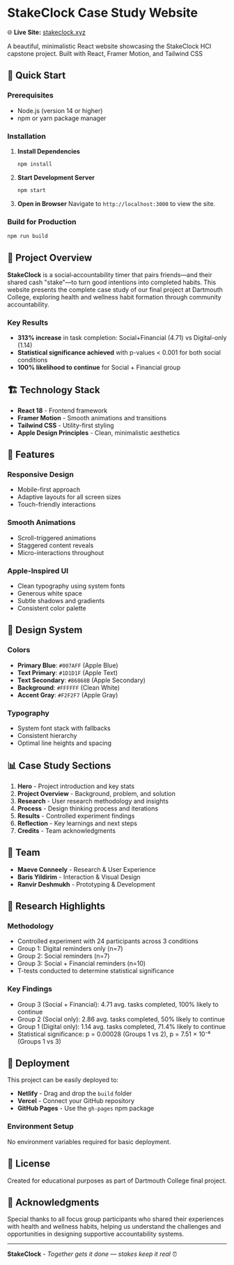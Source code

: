 # StakeClock Case Study Website

🌐 **Live Site:** [stakeclock.xyz](https://stakeclock.xyz)

A beautiful, minimalistic React website showcasing the StakeClock HCI capstone project. Built with React, Framer Motion, and Tailwind CSS 

## 🚀 Quick Start

### Prerequisites
- Node.js (version 14 or higher)
- npm or yarn package manager

### Installation

1. **Install Dependencies**
   ```bash
   npm install
   ```

2. **Start Development Server**
   ```bash
   npm start
   ```

3. **Open in Browser**
   Navigate to `http://localhost:3000` to view the site.

### Build for Production
```bash
npm run build
```

## 🎯 Project Overview

**StakeClock** is a social‑accountability timer that pairs friends—and their shared cash "stake"—to turn good intentions into completed habits. This website presents the complete case study of our final project at Dartmouth College, exploring health and wellness habit formation through community accountability.

### Key Results
- **313% increase** in task completion: Social+Financial (4.71) vs Digital-only (1.14)
- **Statistical significance achieved** with p-values < 0.001 for both social conditions
- **100% likelihood to continue** for Social + Financial group

## 🏗️ Technology Stack

- **React 18** - Frontend framework
- **Framer Motion** - Smooth animations and transitions
- **Tailwind CSS** - Utility-first styling
- **Apple Design Principles** - Clean, minimalistic aesthetics

## 📱 Features

### Responsive Design
- Mobile-first approach
- Adaptive layouts for all screen sizes
- Touch-friendly interactions

### Smooth Animations
- Scroll-triggered animations
- Staggered content reveals
- Micro-interactions throughout

### Apple-Inspired UI
- Clean typography using system fonts
- Generous white space
- Subtle shadows and gradients
- Consistent color palette

## 🎨 Design System

### Colors
- **Primary Blue**: `#007AFF` (Apple Blue)
- **Text Primary**: `#1D1D1F` (Apple Text)
- **Text Secondary**: `#86868B` (Apple Secondary)
- **Background**: `#FFFFFF` (Clean White)
- **Accent Gray**: `#F2F2F7` (Apple Gray)

### Typography
- System font stack with fallbacks
- Consistent hierarchy
- Optimal line heights and spacing

## 📊 Case Study Sections

1. **Hero** - Project introduction and key stats
2. **Project Overview** - Background, problem, and solution
3. **Research** - User research methodology and insights
4. **Process** - Design thinking process and iterations
5. **Results** - Controlled experiment findings
6. **Reflection** - Key learnings and next steps
7. **Credits** - Team acknowledgments

## 👥 Team

- **Maeve Conneely** - Research & User Experience
- **Baris Yildirim** - Interaction & Visual Design  
- **Ranvir Deshmukh** - Prototyping & Development

## 🔬 Research Highlights

### Methodology
- Controlled experiment with 24 participants across 3 conditions
- Group 1: Digital reminders only (n=7)
- Group 2: Social reminders (n=7) 
- Group 3: Social + Financial reminders (n=10)
- T-tests conducted to determine statistical significance

### Key Findings
- Group 3 (Social + Financial): 4.71 avg. tasks completed, 100% likely to continue
- Group 2 (Social only): 2.86 avg. tasks completed, 50% likely to continue  
- Group 1 (Digital only): 1.14 avg. tasks completed, 71.4% likely to continue
- Statistical significance: p = 0.00028 (Groups 1 vs 2), p = 7.51 × 10⁻⁸ (Groups 1 vs 3)

## 🚀 Deployment

This project can be easily deployed to:
- **Netlify** - Drag and drop the `build` folder
- **Vercel** - Connect your GitHub repository
- **GitHub Pages** - Use the `gh-pages` npm package

### Environment Setup
No environment variables required for basic deployment.

## 📝 License

Created for educational purposes as part of Dartmouth College final project.

## 🙏 Acknowledgments

Special thanks to all focus group participants who shared their experiences with health and wellness habits, helping us understand the challenges and opportunities in designing supportive accountability systems.

---

**StakeClock** - *Together gets it done — stakes keep it real* ⏰ 
